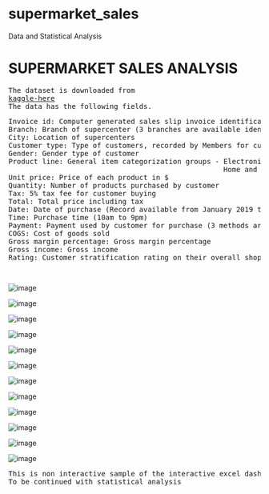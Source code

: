 # supermarket_sales
Data and Statistical Analysis 
<h1>SUPERMARKET SALES ANALYSIS</h1> 
<pre>
The dataset is downloaded from
<a href ="https://www.kaggle.com/datasets/aungpyaeap/supermarket-sales">kaggle-here</a>
The data has the following fields.
<pre>
Invoice id: Computer generated sales slip invoice identification number
Branch: Branch of supercenter (3 branches are available identified by A, B and C).
City: Location of supercenters
Customer type: Type of customers, recorded by Members for customers using member card and Normal for without member card.
Gender: Gender type of customer
Product line: General item categorization groups - Electronic accessories, Fashion accessories, Food and beverages, Health and beauty,
                                                   Home and lifestyle, Sports and travel
Unit price: Price of each product in $
Quantity: Number of products purchased by customer
Tax: 5% tax fee for customer buying
Total: Total price including tax
Date: Date of purchase (Record available from January 2019 to March 2019)
Time: Purchase time (10am to 9pm)
Payment: Payment used by customer for purchase (3 methods are available – Cash, Credit card and Ewallet)
COGS: Cost of goods sold
Gross margin percentage: Gross margin percentage
Gross income: Gross income
Rating: Customer stratification rating on their overall shopping experience (On a scale of 1 to 10)
</pre>
</pre>

![image](https://github.com/pooja614/supermarket_sales/assets/69869583/a1a5aabb-7ac7-4a5b-825e-21026e23b68d)

![image](https://github.com/pooja614/supermarket_sales/assets/69869583/383f8196-d908-40ae-82c3-a8a2ee0c00b0)

![image](https://github.com/pooja614/supermarket_sales/assets/69869583/34a35fc6-dc40-4c6b-b8c8-986b3c2bf364)

![image](https://github.com/pooja614/supermarket_sales/assets/69869583/bbb4af8d-cf50-4ac9-8201-73917820b951)


![image](https://github.com/pooja614/supermarket_sales/assets/69869583/f81c3ca6-b9b9-4991-881a-0cb362f8beb4)

![image](https://github.com/pooja614/supermarket_sales/assets/69869583/e83a93f4-4d65-4170-858b-901fc3fb5c30)


![image](https://github.com/pooja614/supermarket_sales/assets/69869583/c1252bd6-1bc5-4c81-9fc3-709a86341569) 

![image](https://github.com/pooja614/supermarket_sales/assets/69869583/de04c24e-ebc7-437c-89bc-86233dcc7391) 

![image](https://github.com/pooja614/supermarket_sales/assets/69869583/fbf1ab86-0fd2-4e76-8cb1-1d91b1173019) 

![image](https://github.com/pooja614/supermarket_sales/assets/69869583/2fb5c51d-f9ab-4d52-91d3-f2194e1390bf) 

![image](https://github.com/pooja614/supermarket_sales/assets/69869583/aa34666c-3da2-4a70-90af-412434808fa3) 

![image](https://github.com/pooja614/supermarket_sales/assets/69869583/4a90899f-8fba-4e4f-a396-30c55681eadd)


<pre>This is non interactive sample of the interactive excel dashboard of the project
To be continued with statistical analysis</pre>
